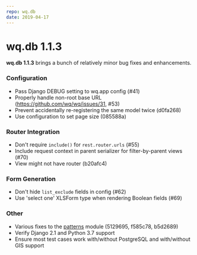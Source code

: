 ```yaml
---
repo: wq.db
date: 2019-04-17
---
```


# wq.db 1.1.3

**wq.db 1.1.3** brings a bunch of relatively minor bug fixes and enhancements.

### Configuration
  - Pass Django DEBUG setting to wq.app config (#41)
  - Properly handle non-root base URL (https://github.com/wq/wq/issues/31, #53)
  - Prevent accidentally re-registering the same model twice (d0fa268)
  - Use configuration to set page size (085588a)

### Router Integration
  - Don't require `include()` for `rest.router.urls` (#55)
  - Include request context in parent serializer for filter-by-parent views (#70)
  - View might not have router (b20afc4)

### Form Generation
  - Don't hide `list_exclude` fields in config (#62)
  - Use 'select one' XLSForm type when rendering Boolean fields (#69)

### Other
  - Various fixes to the [patterns](https://wq.io/docs/about-patterns) module (5129695, f585c78, b5d2689)
  - Verify Django 2.1 and Python 3.7 support
  - Ensure most test cases work with/without PostgreSQL and with/without GIS support